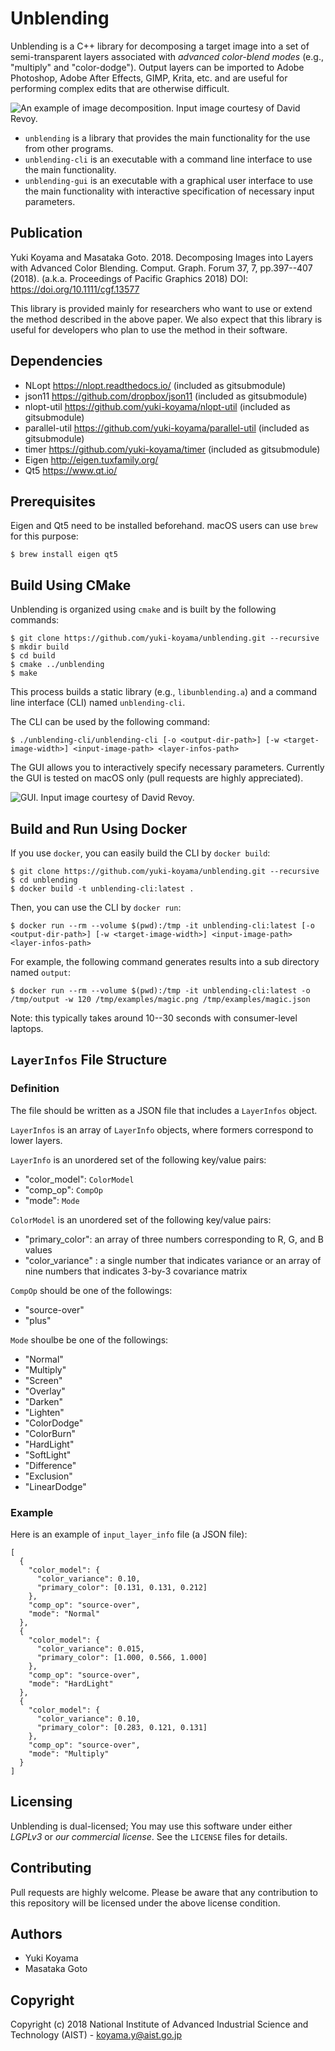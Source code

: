 # Unblending

Unblending is a C++ library for decomposing a target image into a set of semi-transparent layers associated with *advanced color-blend modes* (e.g., "multiply" and "color-dodge"). Output layers can be imported to Adobe Photoshop, Adobe After Effects, GIMP, Krita, etc. and are useful for performing complex edits that are otherwise difficult.

![An example of image decomposition. Input image courtesy of David Revoy.](./docs/images/teaser.gif)

- `unblending` is a library that provides the main functionality for the use from other programs.
- `unblending-cli` is an executable with a command line interface to use the main functionality.
- `unblending-gui` is an executable with a graphical user interface to use the main functionality with interactive specification of necessary input parameters.

## Publication

Yuki Koyama and Masataka Goto. 2018. Decomposing Images into Layers with Advanced Color Blending. Comput. Graph. Forum 37, 7, pp.397--407 (2018). (a.k.a. Proceedings of Pacific Graphics 2018) DOI: <https://doi.org/10.1111/cgf.13577>

This library is provided mainly for researchers who want to use or extend the method described in the above paper. We also expect that this library is useful for developers who plan to use the method in their software.

## Dependencies

- NLopt <https://nlopt.readthedocs.io/> (included as gitsubmodule)
- json11 <https://github.com/dropbox/json11> (included as gitsubmodule)
- nlopt-util <https://github.com/yuki-koyama/nlopt-util> (included as gitsubmodule)
- parallel-util <https://github.com/yuki-koyama/parallel-util> (included as gitsubmodule)
- timer <https://github.com/yuki-koyama/timer> (included as gitsubmodule)
- Eigen <http://eigen.tuxfamily.org/>
- Qt5 <https://www.qt.io/>

## Prerequisites

Eigen and Qt5 need to be installed beforehand. macOS users can use `brew` for this purpose: 
```
$ brew install eigen qt5
```

## Build Using CMake

Unblending is organized using `cmake` and is built by the following commands:
```
$ git clone https://github.com/yuki-koyama/unblending.git --recursive
$ mkdir build
$ cd build
$ cmake ../unblending
$ make
```
This process builds a static library (e.g., `libunblending.a`) and a command line interface (CLI) named `unblending-cli`.

The CLI can be used by the following command:
```
$ ./unblending-cli/unblending-cli [-o <output-dir-path>] [-w <target-image-width>] <input-image-path> <layer-infos-path>
```

The GUI allows you to interactively specify necessary parameters. Currently the GUI is tested on macOS only (pull requests are highly appreciated).

![GUI. Input image courtesy of David Revoy.](./docs/images/gui.png)

## Build and Run Using Docker

If you use `docker`, you can easily build the CLI by `docker build`:
```
$ git clone https://github.com/yuki-koyama/unblending.git --recursive
$ cd unblending
$ docker build -t unblending-cli:latest .
```

Then, you can use the CLI by `docker run`: 
```
$ docker run --rm --volume $(pwd):/tmp -it unblending-cli:latest [-o <output-dir-path>] [-w <target-image-width>] <input-image-path> <layer-infos-path>
```

For example, the following command generates results into a sub directory named `output`:
```
$ docker run --rm --volume $(pwd):/tmp -it unblending-cli:latest -o /tmp/output -w 120 /tmp/examples/magic.png /tmp/examples/magic.json
```
Note: this typically takes around 10--30 seconds with consumer-level laptops.

## `LayerInfos` File Structure

### Definition

The file should be written as a JSON file that includes a `LayerInfos` object.

`LayerInfos` is an array of `LayerInfo` objects, where formers correspond to lower layers.

`LayerInfo` is an unordered set of the following key/value pairs:

- "color_model": `ColorModel`
- "comp_op": `CompOp`
- "mode": `Mode`

`ColorModel` is an unordered set of the following key/value pairs:

- "primary_color": an array of three numbers corresponding to R, G, and B values
- "color_variance" : a single number that indicates variance or an array of nine numbers that indicates 3-by-3 covariance matrix

`CompOp` should be one of the followings:

- "source-over"
- "plus"

`Mode` shoulbe be one of the followings:

- "Normal"
- "Multiply"
- "Screen"
- "Overlay"
- "Darken"
- "Lighten"
- "ColorDodge"
- "ColorBurn"
- "HardLight"
- "SoftLight"
- "Difference"
- "Exclusion"
- "LinearDodge"

### Example

Here is an example of `input_layer_info` file (a JSON file):
```
[
  {
    "color_model": {
      "color_variance": 0.10,
      "primary_color": [0.131, 0.131, 0.212]
    },
    "comp_op": "source-over",
    "mode": "Normal"
  },
  {
    "color_model": {
      "color_variance": 0.015,
      "primary_color": [1.000, 0.566, 1.000]
    },
    "comp_op": "source-over",
    "mode": "HardLight"
  },
  {
    "color_model": {
      "color_variance": 0.10,
      "primary_color": [0.283, 0.121, 0.131]
    },
    "comp_op": "source-over",
    "mode": "Multiply"
  }
]
```

## Licensing

Unblending is dual-licensed; You may use this software under either *LGPLv3* or *our commercial license*. See the `LICENSE` files for details.

## Contributing

Pull requests are highly welcome. Please be aware that any contribution to this repository will be licensed under the above license condition.

## Authors

- Yuki Koyama
- Masataka Goto

## Copyright

Copyright (c) 2018 National Institute of Advanced Industrial Science and Technology (AIST) - <koyama.y@aist.go.jp>

